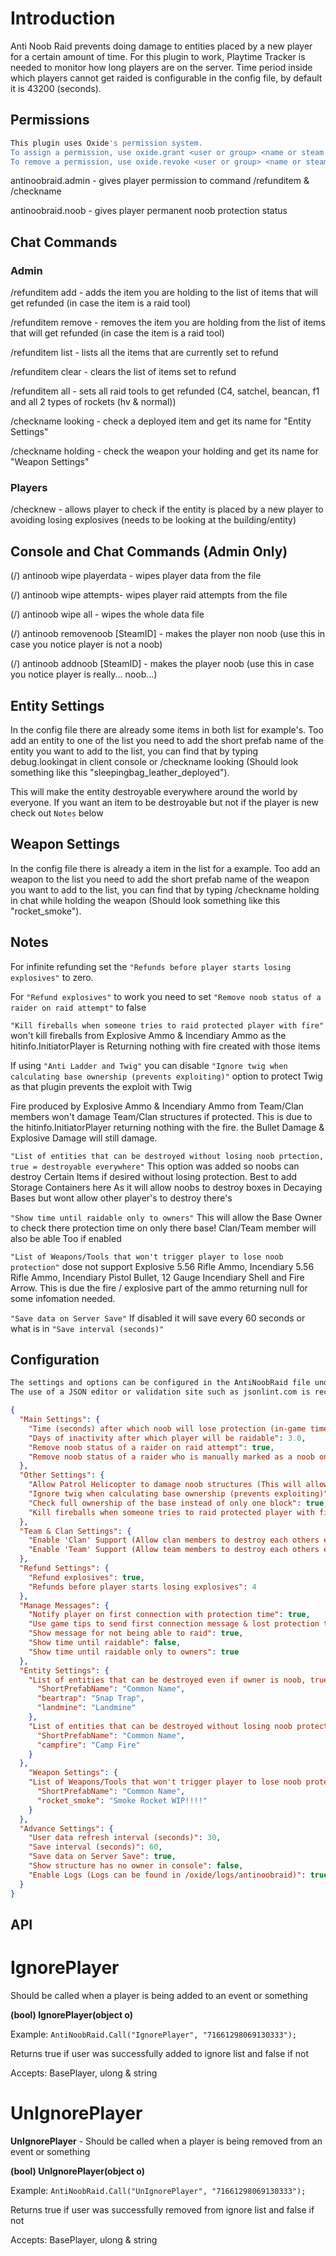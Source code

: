 # Introduction
Anti Noob Raid prevents doing damage to entities placed by a new player for a certain amount of time.
For this plugin to work, Playtime Tracker is needed to monitor how long players are on the server.
Time period inside which players cannot get raided is configurable in the config file, by default it is 43200 (seconds).

## Permissions

```bash
This plugin uses Oxide's permission system. 
To assign a permission, use oxide.grant <user or group> <name or steam id> <permission>. 
To remove a permission, use oxide.revoke <user or group> <name or steam id> <permission>.
```

antinoobraid.admin - gives player permission to command /refunditem & /checkname

antinoobraid.noob - gives player permanent noob protection status

## Chat Commands

### Admin
/refunditem add - adds the item you are holding to the list of items that will get refunded (in case the item is a raid tool)

/refunditem remove - removes the item you are holding from the list of items that will get refunded (in case the item is a raid tool)

/refunditem list - lists all the items that are currently set to refund

/refunditem clear - clears the list of items set to refund

/refunditem all - sets all raid tools to get refunded (C4, satchel, beancan, f1 and all 2 types of rockets (hv & normal))

/checkname looking - check a deployed item and get its name for "Entity Settings"

/checkname holding - check the weapon your holding and get its name for "Weapon Settings"

### Players

/checknew - allows player to check if the entity is placed by a new player to avoiding losing explosives (needs to be looking at the building/entity)

## Console and Chat Commands (Admin Only)

(/) antinoob wipe playerdata - wipes player data from the file

(/) antinoob wipe attempts- wipes player raid attempts from the file

(/) antinoob wipe all - wipes the whole data file

(/) antinoob removenoob [SteamID] - makes the player non noob (use this in case you notice player is not a noob)

(/) antinoob addnoob [SteamID] - makes the player noob (use this in case you notice player is really... noob...)

## Entity Settings

In the config file there are already some items in both list for example's. Too add an entity to one of the list you need to add the short prefab name of the entity you want to add to the list, you can find that by typing debug.lookingat in client console or /checkname looking (Should look something like this "sleepingbag_leather_deployed").

This will make the entity destroyable everywhere around the world by everyone. If you want an item to be destroyable but not if the player is new check out `Notes` below

## Weapon Settings

In the config file there is already a item in the list for a example. Too add an weapon to the list you need to add the short prefab name of the weapon you want to add to the list, you can find that by typing /checkname holding in chat while holding the weapon (Should look something like this "rocket_smoke").

## Notes
For infinite refunding set the `"Refunds before player starts losing explosives"` to zero.

For `"Refund explosives"` to work you need to set `"Remove noob status of a raider on raid attempt"` to false

`"Kill fireballs when someone tries to raid protected player with fire"` won't kill fireballs from Explosive Ammo & Incendiary Ammo as the hitinfo.InitiatorPlayer is Returning nothing with fire created with those items

If using `"Anti Ladder and Twig"` you can disable `"Ignore twig when calculating base ownership (prevents exploiting)"` option to protect Twig as that plugin prevents the exploit with Twig

 Fire produced by Explosive Ammo & Incendiary Ammo from Team/Clan members won't damage Team/Clan structures if protected. This is due to the hitinfo.InitiatorPlayer returning nothing with the fire. the Bullet Damage & Explosive Damage will still damage.
 
 `"List of entities that can be destroyed without losing noob prtection, true = destroyable everywhere"` This option was added so noobs can destroy Certain Items if desired without losing protection. Best to add Storage Containers here As it will allow noobs to destroy boxes in Decaying Bases but wont allow other player's to destroy there's
 
 `"Show time until raidable only to owners"` This will allow the Base Owner to check there protection time on only there base! Clan/Team member will also be able Too if enabled

`"List of Weapons/Tools that won't trigger player to lose noob protection"`  dose not support Explosive 5.56 Rifle Ammo, Incendiary 5.56 Rifle Ammo, Incendiary Pistol Bullet, 12 Gauge Incendiary Shell and Fire Arrow. This is due the fire / explosive part of the ammo returning null for some infomation needed.
 
 `"Save data on Server Save"` If disabled it will save every 60 seconds or what is in `"Save interval (seconds)"`
 
 ## Configuration

```bash
The settings and options can be configured in the AntiNoobRaid file under the config directory. 
The use of a JSON editor or validation site such as jsonlint.com is recommended to avoid formatting issues and syntax errors.
```

```json
{
  "Main Settings": {
    "Time (seconds) after which noob will lose protection (in-game time)": 43200,
    "Days of inactivity after which player will be raidable": 3.0,
    "Remove noob status of a raider on raid attempt": true,
    "Remove noob status of a raider who is manually marked as a noob on raid attempt": true
  },
  "Other Settings": {
    "Allow Patrol Helicopter to damage noob structures (This will allow players to raid noobs with Patrol Helicopter)": true,
    "Ignore twig when calculating base ownership (prevents exploiting)": true,
    "Check full ownership of the base instead of only one block": true,
    "Kill fireballs when someone tries to raid protected player with fire (prevents lag)": true
  },
  "Team & Clan Settings": {
    "Enable 'Clan' Support (Allow clan members to destroy each others entities & Remove protection from clan members when a member tries to raid)": true,
    "Enable 'Team' Support (Allow team members to destroy each others entities & Remove protection from team members when a member tries to raid)": true
  },
  "Refund Settings": {
    "Refund explosives": true,
    "Refunds before player starts losing explosives": 4
  },
  "Manage Messages": {
    "Notify player on first connection with protection time": true,
    "Use game tips to send first connection message & lost protection to players": false,
    "Show message for not being able to raid": true,
    "Show time until raidable": false,
    "Show time until raidable only to owners": true
  },
  "Entity Settings": {
    "List of entities that can be destroyed even if owner is noob, true = destroyable everywhere": {
      "ShortPrefabName": "Common Name",
      "beartrap": "Snap Trap",
      "landmine": "Landmine"
    },
    "List of entities that can be destroyed without losing noob protection, true = destroyable everywhere": {
      "ShortPrefabName": "Common Name",
      "campfire": "Camp Fire"
    }
  },
    "Weapon Settings": {
    "List of Weapons/Tools that won't trigger player to lose noob protection": {
      "ShortPrefabName": "Common Name",
      "rocket_smoke": "Smoke Rocket WIP!!!!"
    }
  },
  "Advance Settings": {
    "User data refresh interval (seconds)": 30,
    "Save interval (seconds)": 60,
    "Save data on Server Save": true,
    "Show structure has no owner in console": false,
    "Enable Logs (Logs can be found in /oxide/logs/antinoobraid)": true
  }
}

```

## API
# IgnorePlayer 

 Should be called when a player is being added to an event or something
 
**(bool) IgnorePlayer(object o)**

Example: `AntiNoobRaid.Call("IgnorePlayer", "71661298069130333");`

Returns true if user was successfully added to ignore list and false if not

Accepts: BasePlayer, ulong & string

# UnIgnorePlayer
**UnIgnorePlayer** - Should be called when a player is being removed from an event or something

**(bool) UnIgnorePlayer(object o)**

Example: `AntiNoobRaid.Call("UnIgnorePlayer", "71661298069130333");`

Returns true if user was successfully removed from ignore list and false if not

Accepts: BasePlayer, ulong & string